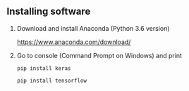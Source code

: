 ## Installing software 
1. Download and install Anaconda (Python 3.6 version)

    https://www.anaconda.com/download/

2. Go to console (Command Prompt on Windows) and print

    ```pip install keras```
    
    ```pip install tensorflow```
